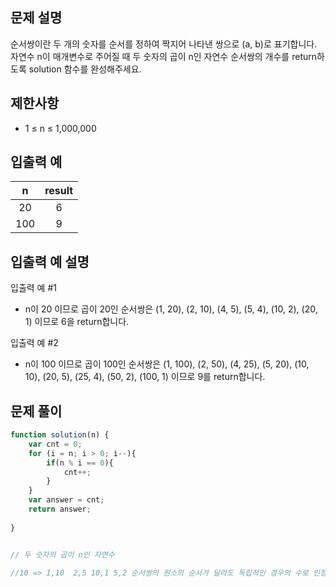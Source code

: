 ## 문제 설명

순서쌍이란 두 개의 숫자를 순서를 정하여 짝지어 나타낸 쌍으로 (a, b)로 표기합니다. 자연수 n이 매개변수로 주어질 때 두 숫자의 곱이 n인 자연수 순서쌍의 개수를 return하도록 solution 함수를 완성해주세요.

## 제한사항
- 1 ≤ n ≤ 1,000,000
## 입출력 예
n	|result
:--:|:--:
20	|6
100	|9
## 입출력 예 설명
입출력 예 #1

- n이 20 이므로 곱이 20인 순서쌍은 (1, 20), (2, 10), (4, 5), (5, 4), (10, 2), (20, 1) 이므로 6을 return합니다.

입출력 예 #2

- n이 100 이므로 곱이 100인 순서쌍은 (1, 100), (2, 50), (4, 25), (5, 20), (10, 10), (20, 5), (25, 4), (50, 2), (100, 1) 이므로 9를 return합니다.


## 문제 풀이
```js
function solution(n) {
    var cnt = 0;
    for (i = n; i > 0; i--){
        if(n % i == 0){
            cnt++;
        }
    }
    var answer = cnt;
    return answer;
    
}


// 두 숫자의 곱이 n인 자연수

//10 => 1,10  2,5 10,1 5,2 순서쌍의 원소의 순서가 달라도 독립적인 경우의 수로 인정하기 때문에, 나누어 떨어지는 횟수로 순서쌍의 갯수를 파악할수 있음!
```